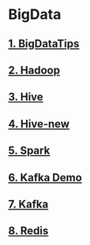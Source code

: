 # BigData

## [1. BigDataTips](https://github.com/tygxy/BigData/blob/master/BigDataTips.md)
## [2. Hadoop](https://github.com/tygxy/BigData/blob/master/Hadoop.md)
## [3. Hive](https://github.com/tygxy/BigData/blob/master/HIVE.md)
## [4. Hive-new](https://github.com/tygxy/BigData/blob/master/hive-new.md)
## [5. Spark](https://github.com/tygxy/BigData/blob/master/Spark.md)
## [6. Kafka Demo](https://github.com/tygxy/BigData/blob/master/Kafka_Demo.md)
## [7. Kafka](https://github.com/tygxy/BigData/blob/master/kafka.md)
## [8. Redis](https://github.com/tygxy/BigData/blob/master/Redis.md)

